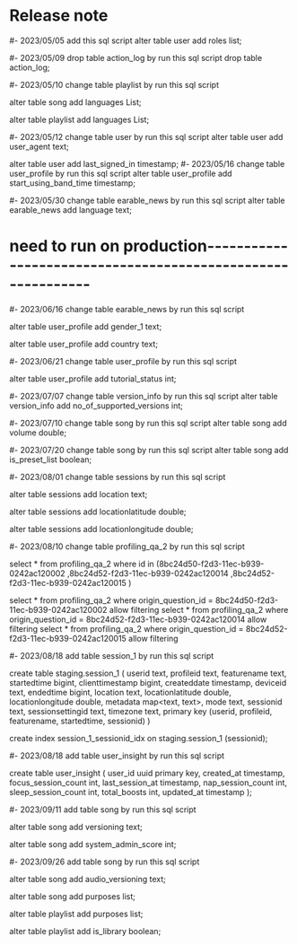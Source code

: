 # Release note

#- 2023/05/05 add this sql script
   alter table user
   add roles list<text>;


#- 2023/05/09 drop table action_log by run this sql script
drop table action_log;

#- 2023/05/10 change table playlist by run this sql script

alter table song
add languages List<text>;

alter table playlist
add languages List<text>;

#- 2023/05/12 change table user by run this sql script
alter table user
add user_agent text;

alter table user
add last_signed_in timestamp;
#- 2023/05/16 change table user_profile by run this sql script
alter table user_profile
add start_using_band_time timestamp;

#- 2023/05/30 change table earable_news by run this sql script
alter table earable_news
add language text;
# need to run on production------------------------------------------------------------
#- 2023/06/16 change table earable_news by run this sql script

alter table user_profile
add gender_1 text;

alter table user_profile
add country text;

#- 2023/06/21 change table user_profile by run this sql script

alter table user_profile
add tutorial_status int;

#- 2023/07/07 change table version_info by run this sql script
alter table version_info
add no_of_supported_versions int;

#- 2023/07/10 change table song by run this sql script
alter table song
add volume double;

#- 2023/07/20 change table song by run this sql script
alter table song
add is_preset_list boolean;

#- 2023/08/01 change table sessions by run this sql script

alter table sessions
add location text;

alter table sessions
add locationlatitude double;

alter table sessions
add locationlongitude double;

#- 2023/08/10 change table profiling_qa_2 by run this sql script

select * from profiling_qa_2 where id in (8bc24d50-f2d3-11ec-b939-0242ac120002
,8bc24d52-f2d3-11ec-b939-0242ac120014
,8bc24d52-f2d3-11ec-b939-0242ac120015
)


select * from profiling_qa_2 where origin_question_id = 8bc24d50-f2d3-11ec-b939-0242ac120002 allow filtering
select * from profiling_qa_2 where origin_question_id = 8bc24d52-f2d3-11ec-b939-0242ac120014 allow filtering
select * from profiling_qa_2 where origin_question_id = 8bc24d52-f2d3-11ec-b939-0242ac120015 allow filtering

#- 2023/08/18 add table session_1 by run this sql script


create table staging.session_1
(
userid            text,
profileid         text,
featurename       text,
startedtime       bigint,
clienttimestamp   bigint,
createddate       timestamp,
deviceid          text,
endedtime         bigint,
location          text,
locationlatitude  double,
locationlongitude double,
metadata          map<text, text>,
mode              text,
sessionid         text,
sessionsettingid  text,
timezone          text,
primary key (userid, profileid, featurename, startedtime, sessionid)
)

create index session_1_sessionid_idx
on staging.session_1 (sessionid);

#- 2023/08/18 add table user_insight by run this sql script

create table user_insight
(
user_id             uuid primary key,
created_at          timestamp,
focus_session_count int,
last_session_at     timestamp,
nap_session_count   int,
sleep_session_count int,
total_boosts        int,
updated_at          timestamp
);

#- 2023/09/11 add table song by run this sql script

alter table song
add versioning text;

alter table song
add system_admin_score int;

#- 2023/09/26 add table song by run this sql script

alter table song
add audio_versioning text;

alter table song
add purposes list<text>;

alter table playlist
add purposes list<text>;

alter table playlist
add is_library boolean;


















